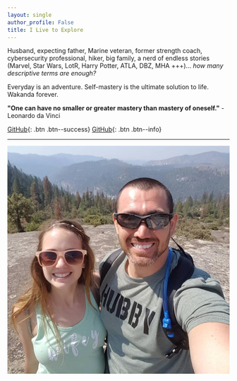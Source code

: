 ```yaml
---
layout: single
author_profile: False
title: I Live to Explore
---
```


Husband, expecting father, Marine veteran, former strength coach, cybersecurity professional, hiker, big family, a nerd of endless stories (Marvel, Star Wars, LotR, Harry Potter, ATLA, DBZ, MHA +++)... *how many descriptive terms are enough?* 

Everyday is an adventure. Self-mastery is the ultimate solution to life. Wakanda forever.


**"One can have no smaller or greater mastery than mastery of oneself."** - Leonardo da Vinci

[GitHub](https://github.com/DigitalHammer){: .btn .btn--success}
[GitHub](https://www.linkedin.com/in/the-adam-mcewen/){: .btn .btn--info}

- - -

![Link an image](https://raw.githubusercontent.com/DigitalHammer/DigitalHammer.github.io/master/assets/_stegoview/01-personal/yosemite.jpg "Yosemite with me wife")










